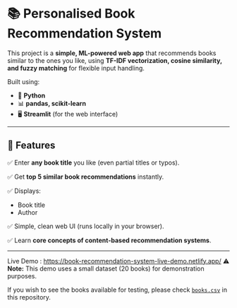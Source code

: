 # 📚 Personalised Book Recommendation System

This project is a **simple, ML-powered web app** that recommends books similar to the ones you like, using **TF-IDF vectorization, cosine similarity, and fuzzy matching** for flexible input handling.

Built using:
- 🐍 **Python**
- 📊 **pandas, scikit-learn**
- 🖥️ **Streamlit** (for the web interface)
 
---

## 🚀 Features

✅ Enter **any book title** you like (even partial titles or typos).  

✅ Get **top 5 similar book recommendations** instantly.

✅ Displays:
- Book title
- Author

✅ Simple, clean web UI (runs locally in your browser).

✅ Learn **core concepts of content-based recommendation systems**.

---

Live Demo : https://book-recommendation-system-live-demo.netlify.app/
⚠️ **Note:** This demo uses a small dataset (20 books) for demonstration purposes.

If you wish to see the books available for testing, please check [`books.csv`](./books.csv) in this repository.
